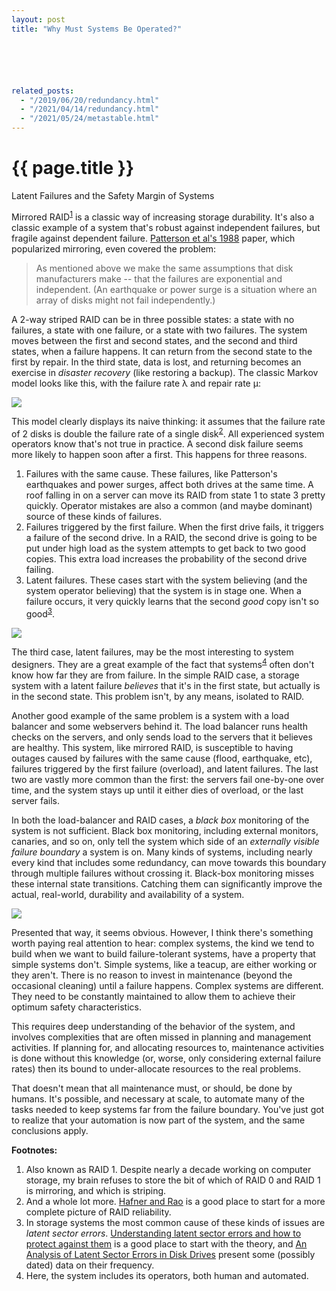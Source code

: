 ```yaml
---
layout: post
title: "Why Must Systems Be Operated?"






related_posts:
  - "/2019/06/20/redundancy.html"
  - "/2021/04/14/redundancy.html"
  - "/2021/05/24/metastable.html"
---
```

{{ page.title }}
================

<p class="meta">Latent Failures and the Safety Margin of Systems</p>

Mirrored RAID<sup>[1](#foot1)</sup> is a classic way of increasing storage durability. It's also a classic example of a system that's robust against independent failures, but fragile against dependent failure. [Patterson et al's 1988](http://www.eecs.berkeley.edu/Pubs/TechRpts/1987/CSD-87-391.pdf) paper, which popularized mirroring, even covered the problem:

> As mentioned above we make the same assumptions that disk manufacturers make -- that the failures are exponential and independent. (An earthquake or power surge is a situation where an array of disks might not fail independently.)

A 2-way striped RAID can be in three possible states: a state with no failures, a state with one failure, or a state with two failures. The system moves between the first and second states, and the second and third states, when a failure happens. It can return from the second state to the first by repair. In the third state, data is lost, and returning becomes an exercise in *disaster recovery* (like restoring a backup). The classic Markov model looks like this, with the failure rate λ and repair rate μ:

![](https://s3.amazonaws.com/mbrooker-blog-images/markov_2stage.png)

This model clearly displays its naive thinking: it assumes that the failure rate of 2 disks is double the failure rate of a single disk<sup>[2](#foot2)</sup>. All experienced system operators know that's not true in practice. A second disk failure seems more likely to happen soon after a first. This happens for three reasons.

 1. Failures with the same cause. These failures, like Patterson's earthquakes and power surges, affect both drives at the same time. A roof falling in on a server can move its RAID from state 1 to state 3 pretty quickly. Operator mistakes are also a common (and maybe dominant) source of these kinds of failures.
 2. Failures triggered by the first failure. When the first drive fails, it triggers a failure of the second drive. In a RAID, the second drive is going to be put under high load as the system attempts to get back to two good copies. This extra load increases the probability of the second drive failing.
 3. Latent failures. These cases start with the system believing (and the system operator believing) that the system is in stage one. When a failure occurs, it very quickly learns that the second *good* copy isn't so good<sup>[3](#foot3)</sup>.

![](https://s3.amazonaws.com/mbrooker-blog-images/markov_2stage_corr.png)

The third case, latent failures, may be the most interesting to system designers. They are a great example of the fact that systems<sup>[4](#foot4)</sup> often don't know how far they are from failure. In the simple RAID case, a storage system with a latent failure *believes* that it's in the first state, but actually is in the second state. This problem isn't, by any means, isolated to RAID.

Another good example of the same problem is a system with a load balancer and some webservers behind it. The load balancer runs health checks on the servers, and only sends load to the servers that it believes are healthy. This system, like mirrored RAID, is susceptible to having outages caused by failures with the same cause (flood, earthquake, etc), failures triggered by the first failure (overload), and latent failures. The last two are vastly more common than the first: the servers fail one-by-one over time, and the system stays up until it either dies of overload, or the last server fails.

In both the load-balancer and RAID cases, a *black box* monitoring of the system is not sufficient. Black box monitoring, including external monitors, canaries, and so on, only tell the system which side of an *externally visible failure boundary* a system is on. Many kinds of systems, including nearly every kind that includes some redundancy, can move towards this boundary through multiple failures without crossing it. Black-box monitoring misses these internal state transitions. Catching them can significantly improve the actual, real-world, durability and availability of a system.

![](https://s3.amazonaws.com/mbrooker-blog-images/failure_state_space.png)

Presented that way, it seems obvious. However, I think there's something worth paying real attention to hear: complex systems, the kind we tend to build when we want to build failure-tolerant systems, have a property that simple systems don't. Simple systems, like a teacup, are either working or they aren't. There is no reason to invest in maintenance (beyond the occasional cleaning) until a failure happens. Complex systems are different. They need to be constantly maintained to allow them to achieve their optimum safety characteristics.

This requires deep understanding of the behavior of the system, and involves complexities that are often missed in planning and management activities. If planning for, and allocating resources to, maintenance activities is done without this knowledge (or, worse, only considering external failure rates) then its bound to under-allocate resources to the real problems.

That doesn't mean that all maintenance must, or should, be done by humans. It's possible, and necessary at scale, to automate many of the tasks needed to keep systems far from the failure boundary. You've just got to realize that your automation is now part of the system, and the same conclusions apply.

**Footnotes:**

 1. <a name="foot1"></a> Also known as RAID 1. Despite nearly a decade working on computer storage, my brain refuses to store the bit of which of RAID 0 and RAID 1 is mirroring, and which is striping.
 2. <a name="foot2"></a> And a whole lot more. [Hafner and Rao](http://domino.watson.ibm.com/library/CyberDig.nsf/papers/BD559022A190D41C85257212006CEC11/$File/rj10391.pdf) is a good place to start for a more complete picture of RAID reliability.
 3. <a name="foot3"></a> In storage systems the most common cause of these kinds of issues are *latent sector errors*. [Understanding latent sector errors and how to protect against them](https://www.usenix.org/legacy/event/fast10/tech/full_papers/schroeder.pdf) is a good place to start with the theory, and [An Analysis of Latent Sector Errors in Disk Drives](http://research.cs.wisc.edu/wind/Publications/latent-sigmetrics07.pdf) present some (possibly dated) data on their frequency.
 4. <a name="foot4"></a> Here, the system includes its operators, both human and automated.